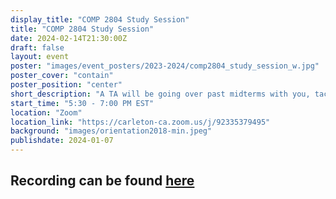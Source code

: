 ```yaml
---
display_title: "COMP 2804 Study Session"
title: "COMP 2804 Study Session"
date: 2024-02-14T21:30:00Z
draft: false
layout: event
poster: "images/event_posters/2023-2024/comp2804_study_session_w.jpg"
poster_cover: "contain"
poster_position: "center"
short_description: "A TA will be going over past midterms with you, tackling the toughest of problems!"
start_time: "5:30 - 7:00 PM EST"
location: "Zoom"
location_link: "https://carleton-ca.zoom.us/j/92335379495"
background: "images/orientation2018-min.jpeg"
publishdate: 2024-01-07
---
```

## Recording can be found [here](https://carleton-ca.zoom.us/rec/share/e92nymbWU9e7NIjRmTuGRZVd9_i34KI0ov-xSRyeUc7-QxM3LVhxM1XlIagDX0kk.Vv9Pfj0fRlUFPGB2)